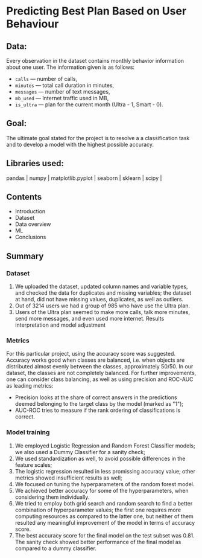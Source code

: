 # Predicting Best Plan Based on User Behaviour

## Data:

Every observation in the dataset contains monthly behavior information about one user. The information given is as follows:

- `сalls` — number of calls,
- `minutes` — total call duration in minutes,
- `messages` — number of text messages,
- `mb_used` — Internet traffic used in MB,
- `is_ultra` — plan for the current month (Ultra - 1, Smart - 0).

## Goal:

The ultimate goal stated for the project is to resolve a  a classification task and to develop a model with the highest possible accuracy.

## Libraries used:

pandas | 
numpy |
matplotlib.pyplot |
seaborn |
sklearn |
scipy |

## Contents

* Introduction
* Dataset
* Data overview
* ML
* Conclusions

## Summary

### Dataset
1. We uploaded the dataset, updated column names and variable types, and checked the data for duplicates and missing variables; the dataset at hand, did not have missing values, duplicates, as well as outliers.
2. Out of 3214 users we had a group of 985 who have use the Ultra plan.
3. Users of the Ultra plan seemed to make more calls, talk more minutes, send more messages, and even used more internet.
Results interpretation and model adjustment

### Metrics
For this particular project, using the accuracy score was suggested. Accuracy works good when classes are balanced, i.e. when objects are distributed almost evenly between the classes, approximately 50/50. In our dataset, the classes are not completely balanced. For further improvements, one can consider class balancing, as well as using precision and ROC-AUC as leading metrics:
* Precision looks at the share of correct answers in the predictions deemed belonging to the target class by the model (marked as "1");
* AUC-ROC tries to measure if the rank ordering of classifications is correct.

### Model training
1. We employed Logistic Regression and Random Forest Classifier models; we also used a Dummy Classifier for a sanity check;
2. We used standardization as well, to avoid possible differences in the feature scales;
3. The logistic regression resulted in less promissing accuracy value; other metrics showed insufficient results as well;
4. We focused on tuning the hyperparameters of the random forest model.
5. We achieved better accuracy for some of the hyperparameters, when considering them individually.
6. We tried to employ both grid search and random search to find a better combination of hyperparameter values; the first one requires more computing resources as compared to the latter one, but neither of them resulted any meaningful improvement of the model in terms of accuracy score.
7. The best accuracy score for the final model on the test subset was 0.81. The sanity check showed better performance of the final model as compared to a dummy classifier.
